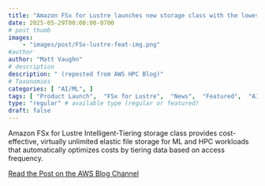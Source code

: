 ```yaml
---
title: "Amazon FSx for Lustre launches new storage class with the lowest-cost and only fully elastic Lustre ﬁle storage"
date: 2025-05-29T00:00:00-0700
# post thumb
images:
    - "images/post/FSx-lustre-feat-img.png"
#author
author: "Matt Vaughn"
# description
description: " (reposted from AWS HPC Blog)"
# Taxonomies
categories: [ "AI/ML", ]
tags: [ "Product Launch",  "FSx for Lustre",  "News",  "Featured",  "AI/ML",  "HPC",  "Machine Learning",  "hpcblog", ]
type: "regular" # available type (regular or featured)
draft: false
---
```


Amazon FSx for Lustre Intelligent-Tiering storage class provides cost-effective, virtually unlimited elastic file storage for ML and HPC workloads that automatically optimizes costs by tiering data based on access frequency.

<a href="https://aws.amazon.com/blogs/aws/amazon-fsx-for-lustre-adds-new-storage-class-with-the-lowest-cost-and-only-fully-elastic-lustre-file-storage/" class="btn btn-primary btn-lg active" role="button" aria-pressed="true" style="margin-top: 8px;">Read the Post on the AWS Blog Channel</a>